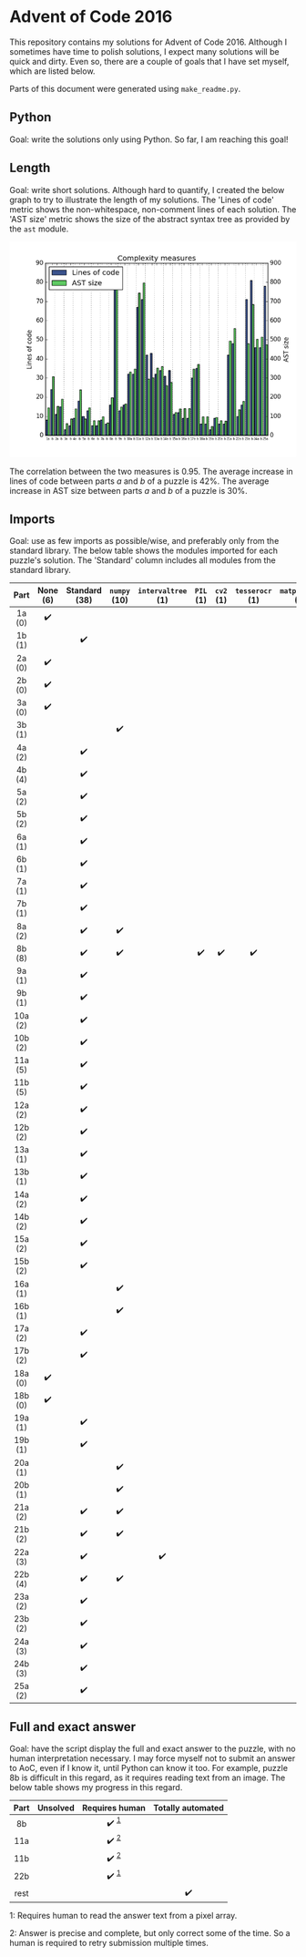 # Advent of Code 2016

This repository contains my solutions for Advent of Code 2016. Although I sometimes have time to polish solutions, I expect many solutions will be quick and dirty. Even so, there are a couple of goals that I have set myself, which are listed below.

Parts of this document were generated using `make_readme.py`.

## Python

Goal: write the solutions only using Python. So far, I am reaching this goal!

## Length

Goal: write short solutions. Although hard to quantify, I created the below graph to try to illustrate the length of my solutions. The 'Lines of code' metric shows the non-whitespace, non-comment lines of each solution. The 'AST size' metric shows the size of the abstract syntax tree as provided by the `ast` module.

![Complexity measures](complexity_measures.png)

The correlation between the two measures is 0.95. The average increase in lines of code between parts _a_ and _b_ of a puzzle is 42%. The average increase in AST size between parts _a_ and _b_ of a puzzle is 30%. 

## Imports

Goal: use as few imports as possible/wise, and preferably only from the standard library. The below table shows the modules imported for each puzzle's solution. The 'Standard' column includes all modules from the standard library.

| Part | None (6) | Standard (38) | `numpy` (10) | `intervaltree` (1) | `PIL` (1) | `cv2` (1) | `tesserocr` (1) | `matplotlib` (1) | `scipy` (1) |
| :---: | :---: | :---: | :---: | :---: | :---: | :---: | :---: | :---: | :---: |
| 1a (0) | :heavy_check_mark: |  |  |  |  |  |  |  |  |
| 1b (1) |  | :heavy_check_mark: |  |  |  |  |  |  |  |
| 2a (0) | :heavy_check_mark: |  |  |  |  |  |  |  |  |
| 2b (0) | :heavy_check_mark: |  |  |  |  |  |  |  |  |
| 3a (0) | :heavy_check_mark: |  |  |  |  |  |  |  |  |
| 3b (1) |  |  | :heavy_check_mark: |  |  |  |  |  |  |
| 4a (2) |  | :heavy_check_mark: |  |  |  |  |  |  |  |
| 4b (4) |  | :heavy_check_mark: |  |  |  |  |  |  |  |
| 5a (2) |  | :heavy_check_mark: |  |  |  |  |  |  |  |
| 5b (2) |  | :heavy_check_mark: |  |  |  |  |  |  |  |
| 6a (1) |  | :heavy_check_mark: |  |  |  |  |  |  |  |
| 6b (1) |  | :heavy_check_mark: |  |  |  |  |  |  |  |
| 7a (1) |  | :heavy_check_mark: |  |  |  |  |  |  |  |
| 7b (1) |  | :heavy_check_mark: |  |  |  |  |  |  |  |
| 8a (2) |  | :heavy_check_mark: | :heavy_check_mark: |  |  |  |  |  |  |
| 8b (8) |  | :heavy_check_mark: | :heavy_check_mark: |  | :heavy_check_mark: | :heavy_check_mark: | :heavy_check_mark: |  | :heavy_check_mark: |
| 9a (1) |  | :heavy_check_mark: |  |  |  |  |  |  |  |
| 9b (1) |  | :heavy_check_mark: |  |  |  |  |  |  |  |
| 10a (2) |  | :heavy_check_mark: |  |  |  |  |  |  |  |
| 10b (2) |  | :heavy_check_mark: |  |  |  |  |  |  |  |
| 11a (5) |  | :heavy_check_mark: |  |  |  |  |  |  |  |
| 11b (5) |  | :heavy_check_mark: |  |  |  |  |  |  |  |
| 12a (2) |  | :heavy_check_mark: |  |  |  |  |  |  |  |
| 12b (2) |  | :heavy_check_mark: |  |  |  |  |  |  |  |
| 13a (1) |  | :heavy_check_mark: |  |  |  |  |  |  |  |
| 13b (1) |  | :heavy_check_mark: |  |  |  |  |  |  |  |
| 14a (2) |  | :heavy_check_mark: |  |  |  |  |  |  |  |
| 14b (2) |  | :heavy_check_mark: |  |  |  |  |  |  |  |
| 15a (2) |  | :heavy_check_mark: |  |  |  |  |  |  |  |
| 15b (2) |  | :heavy_check_mark: |  |  |  |  |  |  |  |
| 16a (1) |  |  | :heavy_check_mark: |  |  |  |  |  |  |
| 16b (1) |  |  | :heavy_check_mark: |  |  |  |  |  |  |
| 17a (2) |  | :heavy_check_mark: |  |  |  |  |  |  |  |
| 17b (2) |  | :heavy_check_mark: |  |  |  |  |  |  |  |
| 18a (0) | :heavy_check_mark: |  |  |  |  |  |  |  |  |
| 18b (0) | :heavy_check_mark: |  |  |  |  |  |  |  |  |
| 19a (1) |  | :heavy_check_mark: |  |  |  |  |  |  |  |
| 19b (1) |  | :heavy_check_mark: |  |  |  |  |  |  |  |
| 20a (1) |  |  | :heavy_check_mark: |  |  |  |  |  |  |
| 20b (1) |  |  | :heavy_check_mark: |  |  |  |  |  |  |
| 21a (2) |  | :heavy_check_mark: | :heavy_check_mark: |  |  |  |  |  |  |
| 21b (2) |  | :heavy_check_mark: | :heavy_check_mark: |  |  |  |  |  |  |
| 22a (3) |  | :heavy_check_mark: |  | :heavy_check_mark: |  |  |  |  |  |
| 22b (4) |  | :heavy_check_mark: | :heavy_check_mark: |  |  |  |  | :heavy_check_mark: |  |
| 23a (2) |  | :heavy_check_mark: |  |  |  |  |  |  |  |
| 23b (2) |  | :heavy_check_mark: |  |  |  |  |  |  |  |
| 24a (3) |  | :heavy_check_mark: |  |  |  |  |  |  |  |
| 24b (3) |  | :heavy_check_mark: |  |  |  |  |  |  |  |
| 25a (2) |  | :heavy_check_mark: |  |  |  |  |  |  |  |

## Full and exact answer

Goal: have the script display the full and exact answer to the puzzle, with no human interpretation necessary. I may force myself not to submit an answer to AoC, even if I know it, until Python can know it too. For example, puzzle 8b is difficult in this regard, as it requires reading text from an image. The below table shows my progress in this regard.

| Part | Unsolved | Requires human | Totally automated |
| :---: | :---: | :---: | :---: |
| 8b |  | :heavy_check_mark: <sup>[1](#footnote1)</sup> |  |
| 11a |  | :heavy_check_mark: <sup>[2](#footnote2)</sup> |  |
| 11b |  | :heavy_check_mark: <sup>[2](#footnote2)</sup> |  |
| 22b |  | :heavy_check_mark: <sup>[1](#footnote1)</sup> |  |
| rest |  |  | :heavy_check_mark: |

<a name="footnote1">1</a>: Requires human to read the answer text from a pixel array.

<a name="footnote2">2</a>: Answer is precise and complete, but only correct some of the time. So a human is required to retry submission multiple times.
